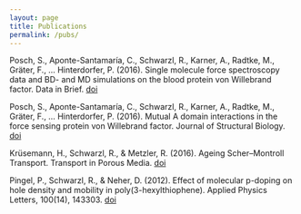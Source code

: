 ```yaml
---
layout: page
title: Publications
permalink: /pubs/
---
```


Posch, S., Aponte-Santamaría, C., Schwarzl, R., Karner, A., Radtke, M., Gräter, F., … Hinterdorfer, P. (2016). Single molecule force spectroscopy data and BD- and MD simulations on the blood protein von Willebrand factor. Data in Brief. [doi](http://doi.org/10.1016/j.dib.2016.07.031)

Posch, S., Aponte-Santamaría, C., Schwarzl, R., Karner, A., Radtke, M., Gräter, F., … Hinterdorfer, P. (2016). Mutual A domain interactions in the force sensing protein von Willebrand factor. Journal of Structural Biology. [doi](http://doi.org/10.1016/j.jsb.2016.04.012)

Krüsemann, H., Schwarzl, R., & Metzler, R. (2016). Ageing Scher–Montroll Transport. Transport in Porous Media. [doi](http://doi.org/10.1007/s11242-016-0686-y)

Pingel, P., Schwarzl, R., & Neher, D. (2012). Effect of molecular p-doping on hole density and mobility in poly(3-hexylthiophene). Applied Physics Letters, 100(14), 143303. [doi](http://doi.org/10.1063/1.3701729)

